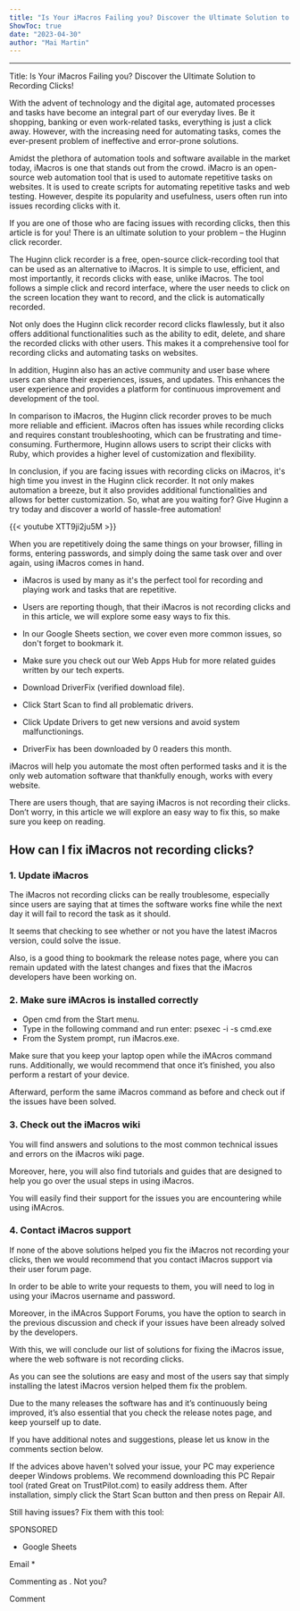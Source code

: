 ```yaml
---
title: "Is Your iMacros Failing you? Discover the Ultimate Solution to Recording Clicks!"
ShowToc: true 
date: "2023-04-30"
author: "Mai Martin"
---
```

*****
Title: Is Your iMacros Failing you? Discover the Ultimate Solution to Recording Clicks!

With the advent of technology and the digital age, automated processes and tasks have become an integral part of our everyday lives. Be it shopping, banking or even work-related tasks, everything is just a click away. However, with the increasing need for automating tasks, comes the ever-present problem of ineffective and error-prone solutions.

Amidst the plethora of automation tools and software available in the market today, iMacros is one that stands out from the crowd. iMacro is an open-source web automation tool that is used to automate repetitive tasks on websites. It is used to create scripts for automating repetitive tasks and web testing. However, despite its popularity and usefulness, users often run into issues recording clicks with it.

If you are one of those who are facing issues with recording clicks, then this article is for you! There is an ultimate solution to your problem – the Huginn click recorder.

The Huginn click recorder is a free, open-source click-recording tool that can be used as an alternative to iMacros. It is simple to use, efficient, and most importantly, it records clicks with ease, unlike iMacros. The tool follows a simple click and record interface, where the user needs to click on the screen location they want to record, and the click is automatically recorded.

Not only does the Huginn click recorder record clicks flawlessly, but it also offers additional functionalities such as the ability to edit, delete, and share the recorded clicks with other users. This makes it a comprehensive tool for recording clicks and automating tasks on websites.

In addition, Huginn also has an active community and user base where users can share their experiences, issues, and updates. This enhances the user experience and provides a platform for continuous improvement and development of the tool.

In comparison to iMacros, the Huginn click recorder proves to be much more reliable and efficient. iMacros often has issues while recording clicks and requires constant troubleshooting, which can be frustrating and time-consuming. Furthermore, Huginn allows users to script their clicks with Ruby, which provides a higher level of customization and flexibility.

In conclusion, if you are facing issues with recording clicks on iMacros, it's high time you invest in the Huginn click recorder. It not only makes automation a breeze, but it also provides additional functionalities and allows for better customization. So, what are you waiting for? Give Huginn a try today and discover a world of hassle-free automation!

{{< youtube XTT9ji2ju5M >}} 



When you are repetitively doing the same things on your browser, filling in forms, entering passwords, and simply doing the same task over and over again, using iMacros comes in hand.
 
- iMacros is used by many as it's the perfect tool for recording and playing work and tasks that are repetitive.
 - Users are reporting though, that their iMacros is not recording clicks and in this article, we will explore some easy ways to fix this.
 - In our Google Sheets section, we cover even more common issues, so don't forget to bookmark it.
 - Make sure you check out our Web Apps Hub for more related guides written by our tech experts.

 
 
 
- Download DriverFix (verified download file).
 - Click Start Scan to find all problematic drivers.
 - Click Update Drivers to get new versions and avoid system malfunctionings.

 
- DriverFix has been downloaded by 0 readers this month.

 
iMacros will help you automate the most often performed tasks and it is the only web automation software that thankfully enough, works with every website.
 
There are users though, that are saying iMacros is not recording their clicks. Don’t worry, in this article we will explore an easy way to fix this, so make sure you keep on reading.
 
## How can I fix iMacros not recording clicks?
 
### 1. Update iMacros
 
The iMacros not recording clicks can be really troublesome, especially since users are saying that at times the software works fine while the next day it will fail to record the task as it should.
 
It seems that checking to see whether or not you have the latest iMacros version, could solve the issue.
 
Also, is a good thing to bookmark the release notes page, where you can remain updated with the latest changes and fixes that the iMacros developers have been working on.
 
### 2. Make sure iMAcros is installed correctly
 
- Open cmd from the Start menu.
 - Type in the following command and run enter: psexec -i -s cmd.exe
 - From the System prompt, run iMacros.exe.

 
Make sure that you keep your laptop open while the iMAcros command runs. Additionally, we would recommend that once it’s finished, you also perform a restart of your device.
 
Afterward, perform the same iMacros command as before and check out if the issues have been solved.
 
### 3. Check out the iMacros wiki
 
You will find answers and solutions to the most common technical issues and errors on the iMacros wiki page.
 
Moreover, here, you will also find tutorials and guides that are designed to help you go over the usual steps in using iMacros.
 
You will easily find their support for the issues you are encountering while using iMAcros.
 
### 4. Contact iMacros support
 
If none of the above solutions helped you fix the iMacros not recording your clicks, then we would recommend that you contact iMacros support via their user forum page.
 
In order to be able to write your requests to them, you will need to log in using your iMacros username and password.
 
Moreover, in the iMAcros Support Forums, you have the option to search in the previous discussion and check if your issues have been already solved by the developers.
 
With this, we will conclude our list of solutions for fixing the iMacros issue, where the web software is not recording clicks.
 
As you can see the solutions are easy and most of the users say that simply installing the latest iMacros version helped them fix the problem.
 
Due to the many releases the software has and it’s continuously being improved, it’s also essential that you check the release notes page, and keep yourself up to date.
 
If you have additional notes and suggestions, please let us know in the comments section below.
 

 
If the advices above haven't solved your issue, your PC may experience deeper Windows problems. We recommend downloading this PC Repair tool (rated Great on TrustPilot.com) to easily address them. After installation, simply click the Start Scan button and then press on Repair All.
 
Still having issues? Fix them with this tool:
 
SPONSORED
 
- Google Sheets

 
Email * 
 

Commenting as .
Not you?

 
Comment 





